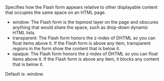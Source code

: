 Specifies how the Flash form appears relative to
other displayable content that occupies the same space on an HTML page.

- window: The Flash form is the topmost layer on the page and obscures anything that would share the
space, such as drop-down dynamic HTML lists.
- transparent: The Flash form honors the z-index of DHTML so you can float items above it. If the Flash
form is above any item, transparent regions in the form show the content that is below it.
- opaque: The Flash form honors the z-index of DHTML so you can float items above it. If the Flash form
is above any item, it blocks any content that is below it.

Default is: window.
